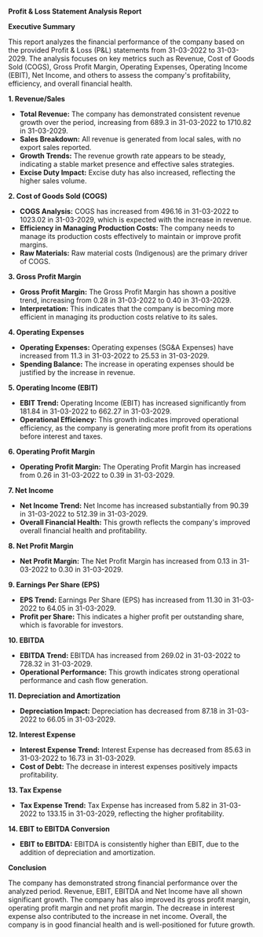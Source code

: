 **Profit & Loss Statement Analysis Report**

**Executive Summary**

This report analyzes the financial performance of the company based on the provided Profit & Loss (P&L) statements from 31-03-2022 to 31-03-2029. The analysis focuses on key metrics such as Revenue, Cost of Goods Sold (COGS), Gross Profit Margin, Operating Expenses, Operating Income (EBIT), Net Income, and others to assess the company's profitability, efficiency, and overall financial health.

**1. Revenue/Sales**

*   **Total Revenue:** The company has demonstrated consistent revenue growth over the period, increasing from 689.3 in 31-03-2022 to 1710.82 in 31-03-2029.
*   **Sales Breakdown:** All revenue is generated from local sales, with no export sales reported.
*   **Growth Trends:** The revenue growth rate appears to be steady, indicating a stable market presence and effective sales strategies.
*   **Excise Duty Impact:** Excise duty has also increased, reflecting the higher sales volume.

**2. Cost of Goods Sold (COGS)**

*   **COGS Analysis:** COGS has increased from 496.16 in 31-03-2022 to 1023.02 in 31-03-2029, which is expected with the increase in revenue.
*   **Efficiency in Managing Production Costs:** The company needs to manage its production costs effectively to maintain or improve profit margins.
*   **Raw Materials:** Raw material costs (Indigenous) are the primary driver of COGS.

**3. Gross Profit Margin**

*   **Gross Profit Margin:** The Gross Profit Margin has shown a positive trend, increasing from 0.28 in 31-03-2022 to 0.40 in 31-03-2029.
*   **Interpretation:** This indicates that the company is becoming more efficient in managing its production costs relative to its sales.

**4. Operating Expenses**

*   **Operating Expenses:** Operating expenses (SG&A Expenses) have increased from 11.3 in 31-03-2022 to 25.53 in 31-03-2029.
*   **Spending Balance:** The increase in operating expenses should be justified by the increase in revenue.

**5. Operating Income (EBIT)**

*   **EBIT Trend:** Operating Income (EBIT) has increased significantly from 181.84 in 31-03-2022 to 662.27 in 31-03-2029.
*   **Operational Efficiency:** This growth indicates improved operational efficiency, as the company is generating more profit from its operations before interest and taxes.

**6. Operating Profit Margin**

*   **Operating Profit Margin:** The Operating Profit Margin has increased from 0.26 in 31-03-2022 to 0.39 in 31-03-2029.

**7. Net Income**

*   **Net Income Trend:** Net Income has increased substantially from 90.39 in 31-03-2022 to 512.39 in 31-03-2029.
*   **Overall Financial Health:** This growth reflects the company's improved overall financial health and profitability.

**8. Net Profit Margin**

*   **Net Profit Margin:** The Net Profit Margin has increased from 0.13 in 31-03-2022 to 0.30 in 31-03-2029.

**9. Earnings Per Share (EPS)**

*   **EPS Trend:** Earnings Per Share (EPS) has increased from 11.30 in 31-03-2022 to 64.05 in 31-03-2029.
*   **Profit per Share:** This indicates a higher profit per outstanding share, which is favorable for investors.

**10. EBITDA**

*   **EBITDA Trend:** EBITDA has increased from 269.02 in 31-03-2022 to 728.32 in 31-03-2029.
*   **Operational Performance:** This growth indicates strong operational performance and cash flow generation.

**11. Depreciation and Amortization**

*   **Depreciation Impact:** Depreciation has decreased from 87.18 in 31-03-2022 to 66.05 in 31-03-2029.

**12. Interest Expense**

*   **Interest Expense Trend:** Interest Expense has decreased from 85.63 in 31-03-2022 to 16.73 in 31-03-2029.
*   **Cost of Debt:** The decrease in interest expenses positively impacts profitability.

**13. Tax Expense**

*   **Tax Expense Trend:** Tax Expense has increased from 5.82 in 31-03-2022 to 133.15 in 31-03-2029, reflecting the higher profitability.

**14. EBIT to EBITDA Conversion**

*   **EBIT to EBITDA:** EBITDA is consistently higher than EBIT, due to the addition of depreciation and amortization.

**Conclusion**

The company has demonstrated strong financial performance over the analyzed period. Revenue, EBIT, EBITDA and Net Income have all shown significant growth. The company has also improved its gross profit margin, operating profit margin and net profit margin. The decrease in interest expense also contributed to the increase in net income. Overall, the company is in good financial health and is well-positioned for future growth.